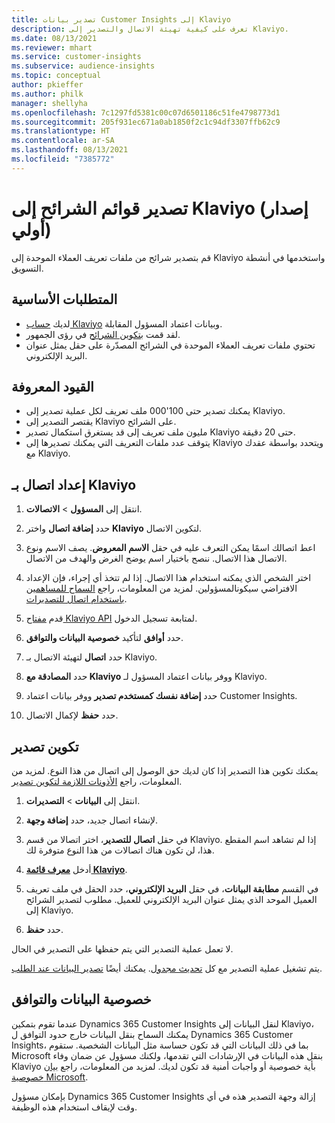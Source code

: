```yaml
---
title: تصدير بيانات Customer Insights إلى Klaviyo
description: تعرف على كيفية تهيئة الاتصال والتصدير إلى Klaviyo.
ms.date: 08/13/2021
ms.reviewer: mhart
ms.service: customer-insights
ms.subservice: audience-insights
ms.topic: conceptual
author: pkieffer
ms.author: philk
manager: shellyha
ms.openlocfilehash: 7c1297fd5381c00c07d6501186c51fe4798773d1
ms.sourcegitcommit: 205f931ec671a0ab1850f2c1c94df3307ffb62c9
ms.translationtype: HT
ms.contentlocale: ar-SA
ms.lasthandoff: 08/13/2021
ms.locfileid: "7385772"
---
```

# <a name="export-segment-lists-to-klaviyo-preview"></a>تصدير قوائم الشرائح إلى Klaviyo (إصدار أولي)

قم بتصدير شرائح من ملفات تعريف العملاء الموحدة إلى Klaviyo واستخدمها في أنشطة التسويق.

## <a name="prerequisites"></a>المتطلبات الأساسية

-   لديك [حساب Klaviyo](https://www.klaviyo.com/) وبيانات اعتماد المسؤول المقابلة.
-   لقد قمت [بتكوين الشرائح](segments.md) في رؤى الجمهور.
-   تحتوي ملفات تعريف العملاء الموحدة في الشرائح المصدّرة على حقل يمثل عنوان البريد الإلكتروني.

## <a name="known-limitations"></a>القيود المعروفة

- يمكنك تصدير حتى 100'000 ملف تعريف لكل عملية تصدير إلى Klaviyo.
- يقتصر التصدير إلى Klaviyo على الشرائح.
- قد يستغرق استكمال تصدير ‎مليون ملف تعريف إلى Klaviyo حتى 20 دقيقة. 
- يتوقف عدد ملفات التعريف التي يمكنك تصديرها إلى Klaviyo ويتحدد بواسطة عقدك مع Klaviyo.

## <a name="set-up-connection-to-klaviyo"></a>إعداد اتصال بـ Klaviyo

1. انتقل إلى **المسؤول** > **الاتصالات**.

1. حدد **إضافة اتصال** واختر **Klaviyo** لتكوين الاتصال.

1. اعط اتصالك اسمًا يمكن التعرف عليه في حقل **الاسم المعروض**. يصف الاسم ونوع الاتصال هذا الاتصال. ننصح باختيار اسم يوضح الغرض والهدف من الاتصال.

1. اختر الشخص الذي يمكنه استخدام هذا الاتصال. إذا لم تتخذ أي إجراء، فإن الإعداد الافتراضي سيكونالمسؤولين. لمزيد من المعلومات، راجع [السماح للمساهمين باستخدام اتصال للتصديرات](connections.md#allow-contributors-to-use-a-connection-for-exports).

1. قدم [مفتاح Klaviyo API](https://help.klaviyo.com/hc/articles/115005062267-How-to-Manage-Your-Account-s-API-Keys) لمتابعة تسجيل الدخول. 

1. حدد **أوافق** لتأكيد **خصوصية البيانات والتوافق‬**.

1. حدد **اتصال** لتهيئة الاتصال بـ Klaviyo.

1. حدد **المصادقة مع Klaviyo** ووفر بيانات اعتماد المسؤول لـ Klaviyo.

1. حدد **إضافة نفسك كمستخدم تصدير** ووفر بيانات اعتماد Customer Insights.

1. حدد **حفظ** لإكمال الاتصال.

## <a name="configure-an-export"></a>تكوين تصدير

يمكنك تكوين هذا التصدير إذا كان لديك حق الوصول إلى اتصال من هذا النوع. لمزيد من المعلومات، راجع [الأذونات اللازمة لتكوين تصدير](export-destinations.md#set-up-a-new-export).

1. انتقل إلى **البيانات** > **التصديرات**.

1. لإنشاء اتصال جديد، حدد **إضافة وجهة**.

1. في حقل **اتصال للتصدير**، اختر اتصالا من قسم Klaviyo. إذا لم تشاهد اسم المقطع هذا، لن تكون هناك اتصالات من هذا النوع متوفرة لك.

1. أدخل [**معرف قائمة Klaviyo**](https://help.klaviyo.com/hc/articles/115005078647-How-to-Find-a-List-ID).     

3. في القسم **مطابقة البيانات**، في حقل **البريد الإلكتروني**، حدد الحقل في ملف تعريف العميل الموحد الذي يمثل عنوان البريد الإلكتروني للعميل. مطلوب لتصدير الشرائح إلى Klaviyo.

1. حدد **حفظ**.

لا تعمل عملية التصدير التي يتم حفظها على التصدير في الحال.

يتم تشغيل عملية التصدير مع كل [تحديث مجدول](system.md#schedule-tab). يمكنك أيضًا [تصدير البيانات عند الطلب](export-destinations.md#run-exports-on-demand). 


## <a name="data-privacy-and-compliance"></a>خصوصية البيانات والتوافق

عندما تقوم بتمكين Dynamics 365 Customer Insights لنقل البيانات إلى Klaviyo، يمكنك السماح بنقل البيانات خارج حدود التوافق ل Dynamics 365 Customer Insights، بما في ذلك البيانات التي قد تكون حساسة مثل البيانات الشخصية. ستقوم Microsoft بنقل هذه البيانات في الإرشادات التي تقدمها، ولكنك مسؤول عن ضمان وفاء Klaviyo بأية خصوصية أو واجبات أمنية قد تكون لديك. لمزيد من المعلومات، راجع [بيان خصوصية Microsoft](https://go.microsoft.com/fwlink/?linkid=396732).

بإمكان مسؤول Dynamics 365 Customer Insights إزالة وجهة التصدير هذه في أي وقت لإيقاف استخدام هذه الوظيفة.
